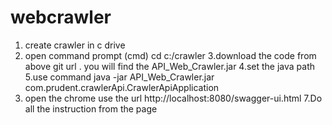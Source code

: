 # webcrawler

   1. create crawler in c drive
   2. open command prompt (cmd) cd c:/crawler
   3.download the code from above git url . you will find the API_Web_Crawler.jar
   4.set the java path 
   5.use command  java -jar API_Web_Crawler.jar com.prudent.crawlerApi.CrawlerApiApplication
   6. open the chrome use the url  http://localhost:8080/swagger-ui.html
   7.Do all the instruction from the page
